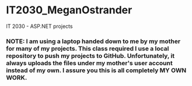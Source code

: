 # IT2030_MeganOstrander
IT 2030 - ASP.NET projects

### NOTE: I am using a laptop handed down to me by my mother for many of my projects. This class required I use a local repository to push my projects to GitHub. Unfortunately, it always uploads the files under my mother's user account instead of my own. I assure you this is all completely MY OWN WORK.

